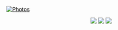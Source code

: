 [![Photos](https://raw.githubusercontent.com/shakedzy/shakedzy/master/banner.png)](https://shakedzy.xyz/photo-gallery)

<p align="center">
  <a href="https://shakedzy.xyz"><img src="https://img.shields.io/badge/shakedzy.xyz-37bf5c?style=for-the-badge&logo=googlechrome&logoColor=white"></a>
  <a href="https://hf.co/shakedzy"><img src="https://img.shields.io/badge/Hugging%20Face-F68315?style=for-the-badge&logo=huggingface&logoColor=white"></a>
  <a href="https://shakedzy.medium.com/"><img src="https://img.shields.io/badge/Medium-12100E?style=for-the-badge&logo=medium&logoColor=white"></a>
</p>
